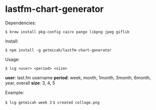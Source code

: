 # lastfm-chart-generator

Dependencies:

`$ brew install pkg-config cairo pango libpng jpeg giflib`

Install:

`$ npm install -g getmicah/lastfm-chart-generator`

Usage:

`$ lcg <user> <period> <size>`

**user**: last.fm username
**period**: week, month, 1month, 3month, 6month, year, overall
**size**: 3, 4, 5

Example:

`$ lcg getmicah week 3`
`$ created collage.png`